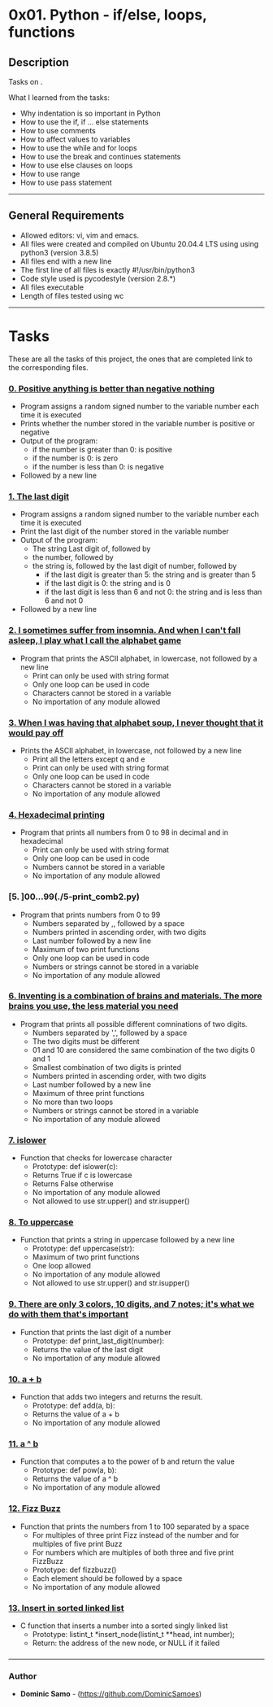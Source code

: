 # 0x01. Python - if/else, loops, functions

## Description

Tasks on .

What I learned from the tasks:

* Why indentation is so important in Python
* How to use the if, if ... else statements
* How to use comments
* How to affect values to variables
* How to use the while and for loops
* How to use the break and continues statements
* How to use else clauses on loops
* How to use range
* How to use pass statement

---

## General Requirements
* Allowed editors: vi, vim and emacs.
* All files were created and compiled on Ubuntu 20.04.4 LTS using using python3 (version 3.8.5)
* All files end with a new line
* The first line of all files is exactly #!/usr/bin/python3
* Code style used is pycodestyle (version 2.8.*)
* All files executable
* Length of files tested using wc

---

# Tasks

These are all the tasks of this project, the ones that are completed link to the corresponding files.

### [0. Positive anything is better than negative nothing ](./0-positive_or_negative.py)
* Program assigns a random signed number to the variable number each time it is executed
* Prints whether the number stored in the variable number is positive or negative
* Output of the program:
  - if the number is greater than 0: is positive
  - if the number is 0: is zero
  - if the number is less than 0: is negative
* Followed by a new line


### [1. The last digit](./1-last_digit.py)
* Program assigns a random signed number to the variable number each time it is executed
* Print the last digit of the number stored in the variable number
* Output of the program:
	- The string Last digit of, followed by
	- the number, followed by
	- the string is, followed by the last digit of number, followed by
		+ if the last digit is greater than 5: the string and is greater than 5
		+ if the last digit is 0: the string and is 0
		+ if the last digit is less than 6 and not 0: the string and is less than 6 and not 0
* Followed by a new line 

### [2. I sometimes suffer from insomnia. And when I can't fall asleep, I play what I call the alphabet game](./2-print_alphabet.py)
* Program that prints the ASCII alphabet, in lowercase, not followed by a new line
	- Print can only be used with string format
	- Only one loop can be used in code
	- Characters cannot be stored in a variable
	- No importation of any module allowed

### [3. When I was having that alphabet soup, I never thought that it would pay off](./3-print_alphabt.py)
* Prints the ASCII alphabet, in lowercase, not followed by a new line
	- Print all the letters except q and e
	- Print can only be used with string format
	- Only one loop can be used in code
	- Characters cannot be stored in a variable
	- No importation of any module allowed

### [4. Hexadecimal printing](./4-print_hexa.py)
* Program that prints all numbers from 0 to 98 in decimal and in hexadecimal
	- Print can only be used with string format
	- Only one loop can be used in code
	- Numbers cannot be stored in a variable
	- No importation of any module allowed

### [5. ]00...99(./5-print_comb2.py)
* Program that prints numbers from 0 to 99
	- Numbers  separated by ,, followed by a space
	- Numbers printed in ascending order, with two digits
	- Last number  followed by a new line
	- Maximum of two print functions
	- Only one loop can be used in code
	- Numbers or strings cannot be stored in a variable
	- No importation of any module allowed


### [6. Inventing is a combination of brains and materials. The more brains you use, the less material you need](./6-print_comb3.py)
* Program that prints all possible different comninations of two digits.
	- Numbers separated by ',', followed by a space 
	- The two digits must be different
	- 01 and 10 are considered the same combination of the two digits 0 and 1
	- Smallest combination of two digits is printed
	- Numbers printed in ascending order, with two digits
	- Last number followed by a new line
	- Maximum of three print functions
	- No more than two loops
	- Numbers or strings cannot be stored in a variable
	- No importation of any module allowed


### [7. islower](./7-islower.py)
* Function  that checks for lowercase character
	- Prototype: def islower(c):
	- Returns True if c is lowercase
	- Returns False otherwise
	- No importation of any module allowed
	- Not allowed to use str.upper() and str.isupper()



### [8. To uppercase](./8-uppercase.py)
* Function that prints a string in uppercase followed by a new line
	- Prototype: def uppercase(str):
	- Maximum of two print functions
	- One loop allowed 
	- No importation of any module allowed
	- Not allowed to use str.upper() and str.isupper()


### [9. There are only 3 colors, 10 digits, and 7 notes; it's what we do with them that's important](./9-print_last_digit.py)
* Function that prints the last digit of a number
	- Prototype: def print_last_digit(number):
	- Returns the value of the last digit
	- No importation of any module allowed


### [10. a + b](./10-add.py)
* Function that adds two integers and returns the result.
	- Prototype: def add(a, b):
	- Returns the value of a + b
	- No importation of any module allowed



### [11. a ^ b](./11-pow.py)
* Function that computes a to the power of b and return the value
	- Prototype: def pow(a, b):
	- Returns the value of a ^ b
	- No importation of any module allowed 



### [12. Fizz Buzz](./12-fizzbuzz.py)
* Function that prints the numbers from 1 to 100 separated by a space
	- For multiples of three print Fizz instead of the number and for multiples of five print Buzz
	- For numbers which are multiples of both three and five print FizzBuzz
	- Prototype: def fizzbuzz()
	- Each element should be followed by a space
	- No importation of any module allowed 


### [13. Insert in sorted linked list](./13-insert_number.c)
* C function that  inserts a number into a sorted singly linked list
	- Prototype: listint_t *insert_node(listint_t **head, int number);
	- Return: the address of the new node, or NULL if it failed


### [](./)



### [](./)



### [](./)


	
---

### Author
* **Dominic Samo** - (https://github.com/DominicSamoes)
